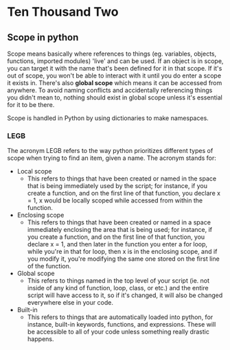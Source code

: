 # Ten Thousand Two

## Scope in python

Scope means basically where references to things (eg. variables, objects, functions, imported modules) 'live' and can be used. If an object is in scope, you can target it with the name that's been defined for it in that scope. If it's out of scope, you won't be able to interact with it until you do enter a scope it exists in. There's also **global scope** which means it can be accessed from anywhere. To avoid naming conflicts and accidentally referencing things you didn't mean to, nothing should exist in global scope unless it's essential for it to be there. 

Scope is handled in Python by using dictionaries to make namespaces. 

### LEGB

The acronym LEGB refers to the way python prioritizes different types of scope when trying to find an item, given a name. The acronym stands for:

* Local scope
  * This refers to things that have been created or named in the space that is being immediately used by the script; for instance, if you create a function, and on the first line of that function, you declare x = 1, x would be locally scoped while accessed from within the function.
* Enclosing scope
  * This refers to things that have been created or named in a space immediately enclosing the area that is being used; for instance, if you create a function, and on the first line of that function, you declare x = 1, and then later in the function you enter a for loop, while you're in that for loop, then x is in the enclosing scope, and if you modify it, you're modifying the same one stored on the first line of the function.
* Global scope
  * This refers to things named in the top level of your script (ie. not inside of any kind of function, loop, class, or etc.) and the entire script will have access to it, so if it's changed, it will also be changed everywhere else in your code.
* Built-in
  * This refers to things that are automatically loaded into python, for instance, built-in keywords, functions, and expressions. These will be accessible to all of your code unless something really drastic happens.

  